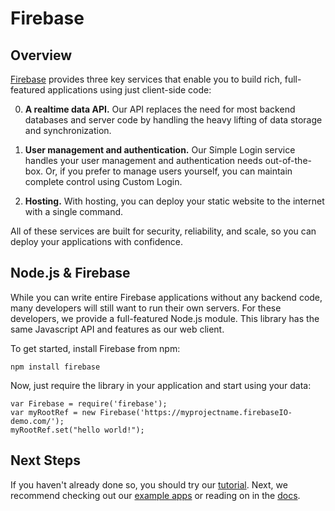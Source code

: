 # Firebase

## Overview

[Firebase](https://www.firebase.com/) provides three key services that enable you to build rich, full-featured applications using just client-side code:

0. **A realtime data API.** Our API replaces the need for most backend databases and server code by handling the heavy lifting of data storage and synchronization.

0. **User management and authentication.** Our Simple Login service handles your user management and authentication needs out-of-the-box. Or, if you prefer to manage users yourself, you can maintain complete control using Custom Login.

0. **Hosting.** With hosting, you can deploy your static website to the internet with a single command.

All of these services are built for security, reliability, and scale, so you can deploy your applications with confidence.

## Node.js & Firebase

While you can write entire Firebase applications without any backend code, many developers will still want to run their own servers. For these developers, we provide a full-featured Node.js module. This library has the same Javascript API and features as our web client.

To get started, install Firebase from npm:

    npm install firebase

Now, just require the library in your application and start using your data:

    var Firebase = require('firebase');
    var myRootRef = new Firebase('https://myprojectname.firebaseIO-demo.com/');
    myRootRef.set("hello world!");

## Next Steps

If you haven't already done so, you should try our [tutorial](https://www.firebase.com/tutorial/index.html#gettingstarted). Next, we recommend checking out our [example apps](https://www.firebase.com/docs/examples.html) or reading on in the [docs](https://www.firebase.com/docs/).




